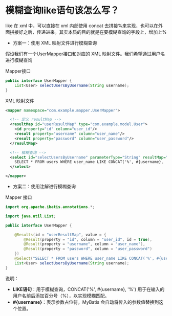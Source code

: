 # 模糊查询like语句该怎么写？


like 在 xml 中，可以直接在 xml 内部使用 concat 去拼接%来实现，也可以在外面拼接好之后，传递进来。其实本质的目的就是在要模糊查询的字段上，增加上%

-   方案一：使用 XML 映射文件进行模糊查询

假设我们有一个UserMapper接口和对应的 XML 映射文件。我们希望通过用户名进行模糊查询

Mapper接口

```java
public interface UserMapper {
    List<User> selectUsersByUsername(String username);
}
```

XML 映射文件

```xml
<mapper namespace="com.example.mapper.UserMapper">

  <!-- 定义 resultMap -->
  <resultMap id="userResultMap" type="com.example.model.User">
    <id property="id" column="user_id"/>
    <result property="username" column="user_name"/>
    <result property="password" column="user_password"/>
  </resultMap>

  <!-- 模糊查询 -->
  <select id="selectUsersByUsername" parameterType="String" resultMap="userResultMap">
    SELECT * FROM users WHERE user_name LIKE CONCAT('%', #{username}, '%')
  </select>

</mapper>
```

-   方案二：使用注解进行模糊查询

Mapper 接口

```java
import org.apache.ibatis.annotations.*;

import java.util.List;

public interface UserMapper {

    @Results(id = "userResultMap", value = {
        @Result(property = "id", column = "user_id", id = true),
        @Result(property = "username", column = "user_name"),
        @Result(property = "password", column = "user_password")
    })
    @Select("SELECT * FROM users WHERE user_name LIKE CONCAT('%', #{username}, '%')")
    List<User> selectUsersByUsername(String username);
}
```

说明：

-   **LIKE语句**：用于模糊查询，CONCAT('%', #{username}, '%') 用于在输入的用户名前后添加百分号（%），以实现模糊匹配。
-   **#{username}**：表示参数占位符，MyBatis 会自动将传入的参数值替换到这个位置。

